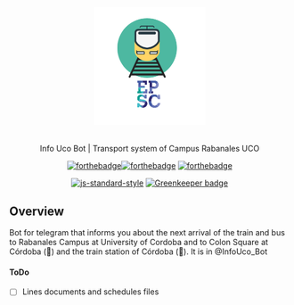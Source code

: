 <div align="center">
<br>
<img width="200" src="/docs/logoUcoBot.png" alt="InfoUcoBot">
<br>
<br>
</div>

<p align="center" color="#6a737d">
 Info Uco Bot | Transport system of Campus Rabanales UCO
</p>

<div align="center">

[![forthebadge](http://forthebadge.com/images/badges/you-didnt-ask-for-this.svg)](http://forthebadge.com)[![forthebadge](http://forthebadge.com/images/badges/built-with-love.svg)](http://forthebadge.com) [![forthebadge](http://forthebadge.com/images/badges/winter-is-coming.svg)](http://forthebadge.com)
</div>

<div align="center">

[![js-standard-style](https://cdn.rawgit.com/feross/standard/master/badge.svg)](https://github.com/feross/standard) [![Greenkeeper badge](https://badges.greenkeeper.io/omarsotillo/tempo-uco-bot.svg)](https://greenkeeper.io/)
</div>

## Overview

Bot for telegram that informs you about the next arrival of the train and bus to Rabanales Campus at University of Cordoba and to Colon Square at Córdoba (:bus:) and the train station of Córdoba (:train:). It is in @InfoUco_Bot
#### ToDo
- [ ] Lines documents and schedules files
